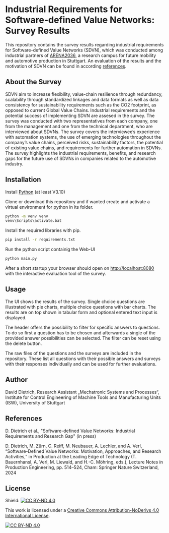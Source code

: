 # Industrial Requirements for Software-defined Value Networks: Survey Results

This repository contains the survey results regarding industrial requirements for Software-defined Value Networks (SDVN), which was conducted among industrial partners of [ARENA2036](https://arena2036.de/), a research campus for future mobility and automotive production in Stuttgart.
An evaluation of the results and the motivation of SDVN can be found in according [references](#references).

## About the Survey
SDVN aim to increase flexibility, value-chain resilience through redundancy, scalability through standardized linkages and data formats as well as data consistency for sustainability requirements such as the CO2 footprint, as opposed to current Global Value Chains. 
Industrial requirements and the potential success of implementing SDVN are assesed in the survey. 
The survey was conducted with two representatives from each
company, one from the management and one from the technical department, who are interviewed about SDVNs.
The survey covers the interviewee’s experience with automation systems, the use of emerging technologies throughout the company’s value chains, perceived risks, sustainability factors, the potential of existing value chains, and requirements for further automation in SDVNs.
The survey highlights the industrial requirements, benefits, and research gaps for the future use of SDVNs in companies related to the automotive industry.

## Installation

Install [Python](https://python.org) (at least V3.10)

Clone or download this repository and if wanted create and activate a virtual environment for python in its folder.
```bash
python -m venv venv
venv\Scripts\activate.bat
```

Install the required libraries with pip.
```bash
pip install -r requirements.txt
```

Run the python script containig the Web-UI
```bash
python main.py
```
After a short startup your browser should open on [http://localhost:8080](http://localhost:8080) with the interactive evaluation tool of the survey.

## Usage

The UI shows the results of the survey.
Single choice questions are illustrated with pie charts, multiple choice questions with bar charts.
The results are on top shown in tabular form and optional entered text input is displayed.

The header offers the possibility to filter for specific answers to questions.
To do so first a question has to be chosen and afterwards a single of the provided answer possibilities can be selected.
The filter can be reset using the delete button.

The raw files of the questions and the surveys are included in the repository.
These list all questions with their possible answers and surveys with their responses individually and can be used for further evaluations.

## Author

David Dietrich, Research Assistant „Mechatronic Systems and Processes“, Institute for Control Engineering of Machine Tools and Manufacturing Units (ISW), University of Stuttgart

## References

D. Dietrich et al., "Software-defined Value Networks: Industrial Requirements and Research Gap" (in press) 

D. Dietrich, M. Zürn, C. Reiff, M. Neubauer, A. Lechler, and A. Verl, “Software-Defined Value Networks: Motivation, Approaches, and Research Activities,” in Production at the Leading Edge of Technology (T. Bauernhansl, A. Verl, M. Liewald, and H.-C. Möhring, eds.), Lecture Notes in Production Engineering, pp. 514–524, Cham: Springer Nature Switzerland, 2024

## License
Shield: [![CC BY-ND 4.0][cc-by-nd-shield]][cc-by-nd]

This work is licensed under a
[Creative Commons Attribution-NoDerivs 4.0 International License][cc-by-nd].

[![CC BY-ND 4.0][cc-by-nd-image]][cc-by-nd]

[cc-by-nd]: https://creativecommons.org/licenses/by-nd/4.0/
[cc-by-nd-image]: https://licensebuttons.net/l/by-nd/4.0/88x31.png
[cc-by-nd-shield]: https://img.shields.io/badge/License-CC%20BY--ND%204.0-lightgrey.svg

